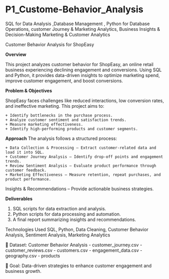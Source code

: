 # P1_Custome-Behavior_Analysis
SQL for Data Analysis ,Database Management , Python for Database Operations, customer Journey &amp; Marketing Analytics, Business Insights &amp; Decision-Making Marketing &amp; Customer Analytics


Customer Behavior Analysis for ShopEasy


**Overview**

This project analyzes customer behavior for ShopEasy, an online retail business experiencing declining engagement and conversions. Using SQL and Python, it provides data-driven insights to optimize marketing spend, improve customer engagement, and boost conversions.



**Problem & Objectives**

ShopEasy faces challenges like reduced interactions, low conversion rates, and ineffective marketing. 
This project aims to:

	+ Identify bottlenecks in the purchase process.
	+ Analyze customer sentiment and satisfaction trends.
	+ Measure marketing effectiveness.
	+ Identify high-performing products and customer segments.



**Approach**
The analysis follows a structured process:

	+ Data Collection & Processing – Extract customer-related data and load it into SQL.
	+ Customer Journey Analysis – Identify drop-off points and engagement trends.
	+ Review Sentiment Analysis – Evaluate product performance through customer feedback.
	+ Marketing Effectiveness – Measure retention, repeat purchases, and product performance.


Insights & Recommendations – Provide actionable business strategies.


**Deliverables**
1. SQL scripts for data extraction and analysis.
2. Python scripts for data processing and automation.
3. A final report summarizing insights and recommendations.

Technologies Used
SQL, Python, Data Cleaning, Customer Behavior Analysis, Sentiment Analysis, Marketing Analytics

📌 Dataset: Customer Behavior Analysis
	- customer_journey.csv
	- customer_reviews.csv
	- customers.csv
	- engagement_data.csv
	- geography.csv
	- products

🚀 Goal: Data-driven strategies to enhance customer engagement and business growth.




